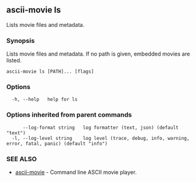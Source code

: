 ## ascii-movie ls

Lists movie files and metadata.

### Synopsis

Lists movie files and metadata.
If no path is given, embedded movies are listed.

```
ascii-movie ls [PATH]... [flags]
```

### Options

```
  -h, --help   help for ls
```

### Options inherited from parent commands

```
      --log-format string   log formatter (text, json) (default "text")
  -l, --log-level string    log level (trace, debug, info, warning, error, fatal, panic) (default "info")
```

### SEE ALSO

* [ascii-movie](ascii-movie.md)	 - Command line ASCII movie player.

